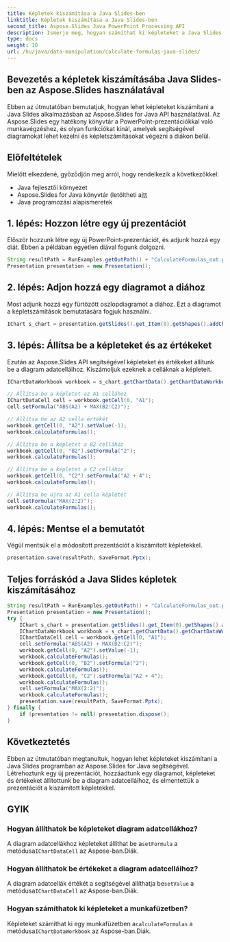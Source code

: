 ```yaml
---
title: Képletek kiszámítása a Java Slides-ben
linktitle: Képletek kiszámítása a Java Slides-ben
second_title: Aspose.Slides Java PowerPoint Processing API
description: Ismerje meg, hogyan számíthat ki képleteket a Java Slides programban az Aspose.Slides for Java segítségével. Lépésről lépésre útmutató forráskóddal dinamikus PowerPoint prezentációkhoz.
type: docs
weight: 10
url: /hu/java/data-manipulation/calculate-formulas-java-slides/
---
```


## Bevezetés a képletek kiszámításába Java Slides-ben az Aspose.Slides használatával

Ebben az útmutatóban bemutatjuk, hogyan lehet képleteket kiszámítani a Java Slides alkalmazásban az Aspose.Slides for Java API használatával. Az Aspose.Slides egy hatékony könyvtár a PowerPoint-prezentációkkal való munkavégzéshez, és olyan funkciókat kínál, amelyek segítségével diagramokat lehet kezelni és képletszámításokat végezni a diákon belül.

## Előfeltételek

Mielőtt elkezdené, győződjön meg arról, hogy rendelkezik a következőkkel:

- Java fejlesztői környezet
-  Aspose.Slides for Java könyvtár (letöltheti a[itt](https://releases.aspose.com/slides/java/)
- Java programozási alapismeretek

## 1. lépés: Hozzon létre egy új prezentációt

Először hozzunk létre egy új PowerPoint-prezentációt, és adjunk hozzá egy diát. Ebben a példában egyetlen diával fogunk dolgozni.

```java
String resultPath = RunExamples.getOutPath() + "CalculateFormulas_out.pptx";
Presentation presentation = new Presentation();
```

## 2. lépés: Adjon hozzá egy diagramot a diához

Most adjunk hozzá egy fürtözött oszlopdiagramot a diához. Ezt a diagramot a képletszámítások bemutatására fogjuk használni.

```java
IChart s_chart = presentation.getSlides().get_Item(0).getShapes().addChart(ChartType.ClusteredColumn, 10, 10, 600, 300);
```

## 3. lépés: Állítsa be a képleteket és az értékeket

Ezután az Aspose.Slides API segítségével képleteket és értékeket állítunk be a diagram adatcelláihoz. Kiszámoljuk ezeknek a celláknak a képleteit.

```java
IChartDataWorkbook workbook = s_chart.getChartData().getChartDataWorkbook();

// Állítsa be a képletet az A1 cellához
IChartDataCell cell = workbook.getCell(0, "A1");
cell.setFormula("ABS(A2) + MAX(B2:C2)");

// Állítsa be az A2 cella értékét
workbook.getCell(0, "A2").setValue(-1);
workbook.calculateFormulas();

// Állítsa be a képletet a B2 cellához
workbook.getCell(0, "B2").setFormula("2");
workbook.calculateFormulas();

// Állítsa be a képletet a C2 cellához
workbook.getCell(0, "C2").setFormula("A2 + 4");
workbook.calculateFormulas();

// Állítsa be újra az A1 cella képletét
cell.setFormula("MAX(2:2)");
workbook.calculateFormulas();
```

## 4. lépés: Mentse el a bemutatót

Végül mentsük el a módosított prezentációt a kiszámított képletekkel.

```java
presentation.save(resultPath, SaveFormat.Pptx);
```

## Teljes forráskód a Java Slides képletek kiszámításához

```java
String resultPath = RunExamples.getOutPath() + "CalculateFormulas_out.pptx";
Presentation presentation = new Presentation();
try {
	IChart s_chart = presentation.getSlides().get_Item(0).getShapes().addChart(ChartType.ClusteredColumn, 10, 10, 600, 300);
	IChartDataWorkbook workbook = s_chart.getChartData().getChartDataWorkbook();
	IChartDataCell cell = workbook.getCell(0, "A1");
	cell.setFormula("ABS(A2) + MAX(B2:C2)");
	workbook.getCell(0, "A2").setValue(-1);
	workbook.calculateFormulas();
	workbook.getCell(0, "B2").setFormula("2");
	workbook.calculateFormulas();
	workbook.getCell(0, "C2").setFormula("A2 + 4");
	workbook.calculateFormulas();
	cell.setFormula("MAX(2:2)");
	workbook.calculateFormulas();
	presentation.save(resultPath, SaveFormat.Pptx);
} finally {
	if (presentation != null) presentation.dispose();
}
```

## Következtetés

Ebben az útmutatóban megtanultuk, hogyan lehet képleteket kiszámítani a Java Slides programban az Aspose.Slides for Java segítségével. Létrehoztunk egy új prezentációt, hozzáadtunk egy diagramot, képleteket és értékeket állítottunk be a diagram adatcelláihoz, és elmentettük a prezentációt a kiszámított képletekkel.

## GYIK

### Hogyan állíthatok be képleteket diagram adatcellákhoz?

 A diagram adatcellákhoz képleteket állíthat be a`setFormula` a metódusa`IChartDataCell` az Aspose-ban.Diák.

### Hogyan állíthatok be értékeket a diagram adatcelláihoz?

 A diagram adatcellák értékét a segítségével állíthatja be`setValue` a metódusa`IChartDataCell` az Aspose-ban.Diák.

### Hogyan számíthatok ki képleteket a munkafüzetben?

 Képleteket számíthat ki egy munkafüzetben a`calculateFormulas` a metódusa`IChartDataWorkbook` az Aspose-ban.Diák.
